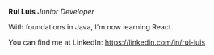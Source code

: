 **Rui Luís**
*Junior Developer*

With foundations in Java, I'm now learning React.

You can find me at LinkedIn:
https://linkedin.com/in/rui-luis
